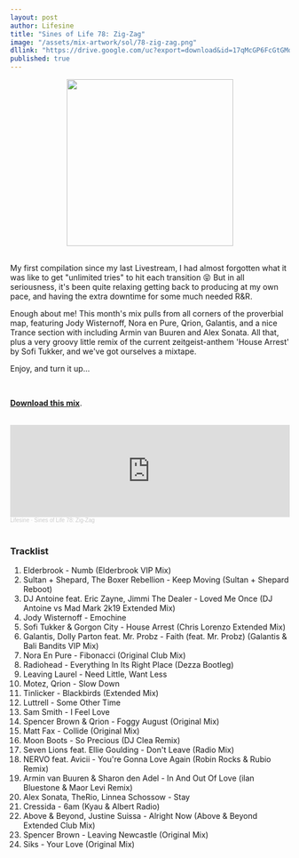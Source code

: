 ```yaml
---
layout: post
author: Lifesine
title: "Sines of Life 78: Zig-Zag"
image: "/assets/mix-artwork/sol/78-zig-zag.png"
dllink: "https://drive.google.com/uc?export=download&id=17qMcGP6FcGtGMoqV9uTCJ4eXlt-7YVlX"
published: true
---
```


<div style="text-align:center"><img src="{{ page.image }}" width="300px" height="auto" /></div>
<br>

My first compilation since my last Livestream, I had almost forgotten what it was like to get "unlimited tries" to hit each transition 😝 But in all seriousness, it's been quite relaxing getting back to producing at my own pace, and having the extra downtime for some much needed R&R.

Enough about me! This month's mix pulls from all corners of the proverbial map, featuring Jody Wisternoff, Nora en Pure, Qrion, Galantis, and a nice Trance section with including Armin van Buuren and Alex Sonata. All that, plus a very groovy little remix of the current zeitgeist-anthem 'House Arrest' by Sofi Tukker, and we've got ourselves a mixtape.

Enjoy, and turn it up...

<br>

<a href=" {{ page.dllink }} " target="_blank">**Download this mix**</a>.

<br>

<iframe width="100%" height="166" scrolling="no" frameborder="no" allow="autoplay" src="https://w.soundcloud.com/player/?url=https%3A//api.soundcloud.com/tracks/900683800%3Fsecret_token%3Ds-9mKrqwF7DUh&color=%23fce772&auto_play=false&hide_related=false&show_comments=true&show_user=true&show_reposts=false&show_teaser=true"></iframe><div style="font-size: 10px; color: #cccccc;line-break: anywhere;word-break: normal;overflow: hidden;white-space: nowrap;text-overflow: ellipsis; font-family: Interstate,Lucida Grande,Lucida Sans Unicode,Lucida Sans,Garuda,Verdana,Tahoma,sans-serif;font-weight: 100;"><a href="https://soundcloud.com/lifesine" title="Lifesine" target="_blank" style="color: #cccccc; text-decoration: none;">Lifesine</a> · <a href="https://soundcloud.com/lifesine/sines-of-life-78/s-9mKrqwF7DUh" title="Sines of Life 78: Zig-Zag" target="_blank" style="color: #cccccc; text-decoration: none;">Sines of Life 78: Zig-Zag</a></div>

<br>

### Tracklist

01. Elderbrook - Numb (Elderbrook VIP Mix)
02. Sultan + Shepard, The Boxer Rebellion - Keep Moving (Sultan + Shepard Reboot)
03. DJ Antoine feat. Eric Zayne, Jimmi The Dealer - Loved Me Once (DJ Antoine vs Mad Mark 2k19 Extended Mix)
04. Jody Wisternoff - Emochine
05. Sofi Tukker & Gorgon City - House Arrest (Chris Lorenzo Extended Mix)
06. Galantis, Dolly Parton feat. Mr. Probz - Faith (feat. Mr. Probz) (Galantis & Bali Bandits VIP Mix)
07. Nora En Pure - Fibonacci (Original Club Mix)
08. Radiohead - Everything In Its Right Place (Dezza Bootleg)
09. Leaving Laurel - Need Little, Want Less
10. Motez, Qrion - Slow Down
11. Tinlicker - Blackbirds (Extended Mix)
12. Luttrell - Some Other Time
13. Sam Smith - I Feel Love
14. Spencer Brown & Qrion - Foggy August (Original Mix)
15. Matt Fax - Collide (Original Mix)
16. Moon Boots - So Precious (DJ Clea Remix)
17. Seven Lions feat. Ellie Goulding - Don't Leave (Radio Mix)
18. NERVO feat. Avicii - You're Gonna Love Again (Robin Rocks & Rubio Remix)
19. Armin van Buuren & Sharon den Adel - In And Out Of Love (ilan Bluestone & Maor Levi Remix)
20. Alex Sonata, TheRio, Linnea Schossow - Stay
21. Cressida - 6am (Kyau & Albert Radio)
22. Above & Beyond, Justine Suissa - Alright Now (Above & Beyond Extended Club Mix)
23. Spencer Brown - Leaving Newcastle (Original Mix)
24. Siks - Your Love (Original Mix)





<br>
